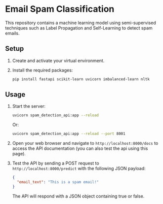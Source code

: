# Email Spam Classification

This repository contains a machine learning model using semi-supervised techniques such as Label Propagation and Self-Learning to detect spam emails.

## Setup

1. Create and activate your virtual environment.

3. Install the required packages:

    ```bash
    pip install fastapi scikit-learn uvicorn imbalanced-learn nltk
    ```

## Usage

1. Start the server:

    ```bash
    uvicorn spam_detection_api:app --reload
    ```

    Or: 

     ```bash
     uvicorn spam_detection_api:app --reload --port 8001
     ```


2. Open your web browser and navigate to `http://localhost:8000/docs` to access the API documentation (you can also test the api using this page).

3. Test the API by sending a POST request to `http://localhost:8000/predict` with the following JSON payload:

    ```json
    {
      "email_text": "This is a spam email!"
    }
    ```

    The API will respond with a JSON object containing true or false.
